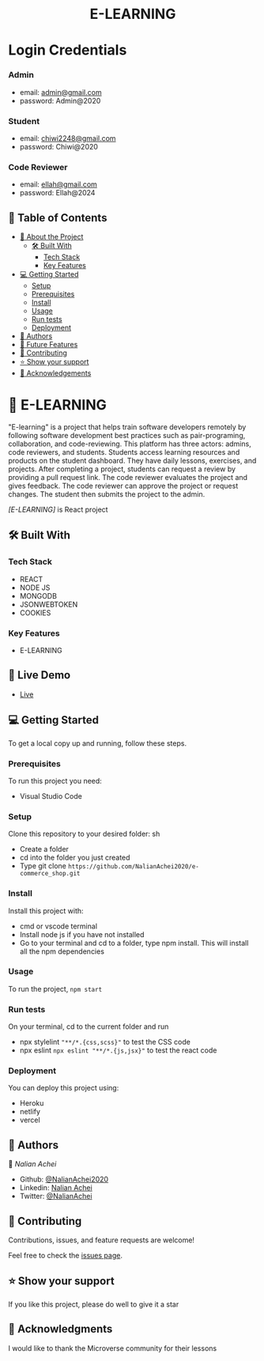 <a name="readme-top"></a>

<div align="center">

  <br/>
  <h1><b>E-LEARNING</b></h1>
  
</div>


# Login Credentials 


 ### Admin

 - email: admin@gmail.com
 - password: Admin@2020

   
 ### Student
 
 - email: chiwi2248@gmail.com
 - password: Chiwi@2020

   
 ### Code Reviewer
 
 - email: ellah@gmail.com
-  password: Ellah@2024



## 📗 Table of Contents

- [📖 About the Project](#about-project)
  - [🛠 Built With](#built-with)
    - [Tech Stack](#tech-stack)
    - [Key Features](#key-features)
- [💻 Getting Started](#getting-started)
  - [Setup](#setup)
  - [Prerequisites](#prerequisites)
  - [Install](#install)
  - [Usage](#usage)
  - [Run tests](#run-tests)
  - [Deployment](#deployment)
- [👥 Authors](#authors)
- [🔭 Future Features](#future-features)
- [🤝 Contributing](#contributing)
- [⭐️ Show your support](#support)
- [🙏 Acknowledgements](#acknowledgements)

<!-- PROJECT DESCRIPTION -->

# 📖 E-LEARNING <a name="about-project"></a>

"E-learning" is a project that helps train software developers remotely by following software development best practices such as pair-programing, collaboration, and code-reviewing.
This platform has three actors: admins, code reviewers, and students. Students access learning resources and products on the student dashboard. They have daily lessons, exercises, and projects. After completing a project, students can request a review by providing a pull request link. The code reviewer evaluates the project and gives feedback. The code reviewer can approve the project or request changes. The student then submits the project to the admin.

_[E-LEARNING]_ is React project

## 🛠 Built With <a name="built-with"></a>

### Tech Stack <a name="tech-stack"></a>

- REACT
- NODE JS
- MONGODB
- JSONWEBTOKEN
- COOKIES

### Key Features <a name="key-features"></a>

- E-LEARNING

## 🚀 Live Demo

- <a href="https://academy-nuxj.onrender.com">Live</a>

## 💻 Getting Started <a name="getting-started"></a>

To get a local copy up and running, follow these steps.

### Prerequisites

To run this project you need:

- Visual Studio Code

### Setup

Clone this repository to your desired folder:
sh

- Create a folder
- cd into the folder you just created
- Type git clone `https://github.com/NalianAchei2020/e-commerce_shop.git`

### Install

Install this project with:

- cmd or vscode terminal
- Install node js if you have not installed
- Go to your terminal and cd to a folder, type npm install. This will install all the npm dependencies

### Usage

To run the project, `npm start`

### Run tests

On your terminal, cd to the current folder and run

- npx stylelint `"**/*.{css,scss}"` to test the CSS code
- npx eslint `npx eslint "**/*.{js,jsx}"` to test the react code

### Deployment

You can deploy this project using:

- Heroku
- netlify
- vercel

## 👥 Authors <a name="authors"></a>

👤 _Nalian Achei_

- Github: [@NalianAchei2020](https://github.com/NalianAchei2020)
- Linkedin: [Nalian Achei](https://www.linkedin.com/in/nalian-achei-683208275)
- Twitter: [@NalianAchei](https://twitter.com/NalianAchei?t=E3ePLcJ7B45dBa8SBFIXDg&s=09)

## 🤝 Contributing <a name="contributing"></a>

Contributions, issues, and feature requests are welcome!

Feel free to check the [issues page](https://github.com/NalianAchei2020/e-commerce_shop/issues).

## ⭐️ Show your support <a name="support"></a>

If you like this project, please do well to give it a star

## 🙏 Acknowledgments <a name="acknowledgements"></a>

I would like to thank the Microverse community for their lessons
